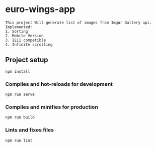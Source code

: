 # euro-wings-app

```
This project Will generate list of images from Imgur Gallery api.
Implemented: 
1. Sorting
2. Mobile Version
3. IE11 competible
4. Infinite scrolling
```
## Project setup
```
npm install
```

### Compiles and hot-reloads for development
```
npm run serve
```

### Compiles and minifies for production
```
npm run build
```

### Lints and fixes files
```
npm run lint
```
